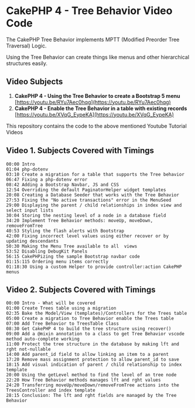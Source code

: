 # CakePHP 4 - Tree Behavior Video Code

The CakePHP Tree Behavior implements MPTT (Modified Preorder Tree Traversal) Logic.

Using the Tree Behavior can create things like menus and other hierarchical structures easily.

## Video Subjects
1. **CakePHP 4 - Using the Tree Behavior to create a Bootstrap 5 menu** [https://youtu.be/RYu7Aec0hqg](https://youtu.be/RYu7Aec0hqg)
2. **CakePHP 4 - Enable the Tree Behavior in a table with existing records** [https://youtu.be/XVqG_EypeKA](https://youtu.be/XVqG_EypeKA)

This repository contains the code to the above mentioned Youtube Tutorial Videos


## Video 1. Subjects Covered with Timings

```
00:00 Intro
01:04 php-dotenv
03:10 Create a migration for a table that supports the Tree behavior
06:47 Fixing a php-dotenv error
08:42 Adding a Bootstrap Navbar, JS and CSS
12:54 Overriding the default PaginatorHelper widget templates
20:08 Creating a Database Seeder that works with the Tree Behavior
27:53 Fixing the "No active transactions" error in the MenuSeed
29:00 Displaying the parent / child relationships in index view and select input lists
30:04 Storing the nesting level of a node in a database field
34:20 Implement Tree Behavior methods: moveUp, moveDown, removeFromTree
40:53 Styling the flash alerts with Bootstrap
42:00 Fixing incorrect level values using either recover or by updating descendants
50:30 Making the Menu Tree available to all  views
53:52 Disabling DebugKit Panels
56:15 CakePHPizing the sample Bootstrap navbar code
01:15:115 Ordering menu items correctly
01:18:30 Using a custom Helper to provide controller:action CakePHP menus
```

## Video 2. Subjects Covered with Timings
```
00:00 Intro - What will be covered
01:00 Create Trees table using a migration
02:35 Bake the Model/View (templates)/Controllers for the Trees table
05:00 Create a migration to Tree Behavior enable the Trees table
07:00 Add Tree Behavior to TreesTable Class
08:30 Get CakePHP 4 to build the tree structure using recover()
09:00 Add a @mixin annotation to a class to get Tree Behavior vscode method auto-complete working
11:00 Protect the tree structure in the database by making lft and rght not-nullable
14:00 Add parent_id field to allow linking an item to a parent
17:20 Remove mass assignment protection to allow parent_id to save
18:15 Add visual indication of parent / child relationship to index template
20:00 Using the getLevel method to find the level of an tree node
22:20 How Tree Behavior methods manages lft and rght values
24:20 Transferring moveUp/moveDown/removeFromTree actions into the TreesController and index template
28:15 Conclusion: The lft and rght fields are managed by the Tree Behavior

```





